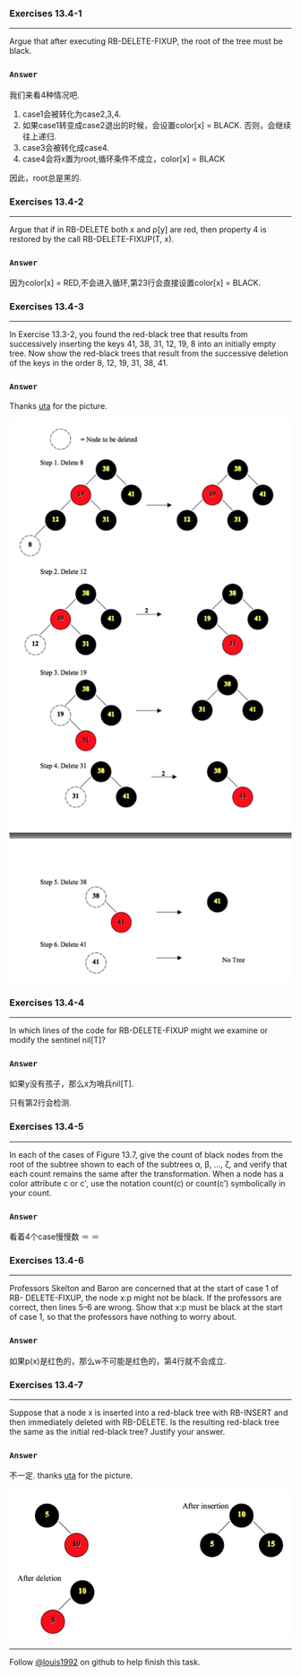 ### Exercises 13.4-1
***
Argue that after executing RB-DELETE-FIXUP, the root of the tree must be black.

### `Answer`
我们来看4种情况吧.

1. case1会被转化为case2,3,4.
2. 如果case1转变成case2退出的时候，会设置color[x] = BLACK. 否则，会继续往上递归.
3. case3会被转化成case4.
4. case4会将x置为root,循环条件不成立，color[x] = BLACK

因此，root总是黑的.



### Exercises 13.4-2
***
Argue that if in RB-DELETE both x and p[y] are red, then property 4 is restored by the call
RB-DELETE-FIXUP(T, x).

### `Answer`
因为color[x] = RED,不会进入循环,第23行会直接设置color[x] = BLACK.


### Exercises 13.4-3
***
In Exercise 13.3-2, you found the red-black tree that results from successively inserting the keys 41, 38, 31, 12, 19, 8 into an initially empty tree. Now show the red-black trees that result from the successive deletion of the keys in the order 8, 12, 19, 31, 38, 41.

### `Answer`
Thanks [uta](http://ranger.uta.edu/~weems/NOTES2320/HWANS/hw2ansold.pdf) for the picture.

![image](./repo/s4/1.png)


### Exercises 13.4-4
***
In which lines of the code for RB-DELETE-FIXUP might we examine or modify the sentinel
nil[T]?
### `Answer`

如果y没有孩子，那么x为哨兵nil[T].

只有第2行会检测.

### Exercises 13.4-5
***
In each of the cases of Figure 13.7, give the count of black nodes from the root of the subtree shown to each of the subtrees α, β, ..., ζ, and verify that each count remains the same after the transformation. When a node has a color attribute c or c′, use the notation count(c) or count(c′) symbolically in your count.
### `Answer`
看着4个case慢慢数 ＝ ＝

### Exercises 13.4-6
***
Professors Skelton and Baron are concerned that at the start of case 1 of RB- DELETE-FIXUP, the node x:p might not be black. If the professors are correct, then lines 5–6 are wrong. Show that x:p must be black at the start of case 1, so that the professors have nothing to worry about.
### `Answer`
如果p(x)是红色的，那么w不可能是红色的，第4行就不会成立.

### Exercises 13.4-7
***
Suppose that a node x is inserted into a red-black tree with RB-INSERT and then immediately deleted with RB-DELETE. Is the resulting red-black tree the same as the initial red-black tree? Justify your answer.

### `Answer`
不一定. thanks [uta](http://ranger.uta.edu/~weems/NOTES2320/HWANS/hw2ansold.pdf) for the picture.

![image](./repo/s4/2.png)

***
Follow [@louis1992](https://github.com/gzc) on github to help finish this task.

